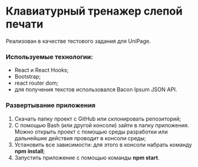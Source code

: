 # Клавиатурный тренажер слепой печати

Реализован в качестве тестового задания для UniPage.

### Используемые технологии:
* React и React Hooks;
* Bootstrap;
* react router dom;
* для получения текстов использовался Bacon Ipsum JSON API.

### Развертывание приложения
1. Скачать папку проект с GitHub или склонировать репозиторий;
2. С помощью Bash (или другой консоли) зайти в папку приложения. Можно открыть проект с помощью среды разработки или дальнейшие действия проводит в консоли среды;
3. Установить все зависимости: для этого в консоли набрать команду **npm install**;
4. Запустить приложение с помощью команды **npm start**.